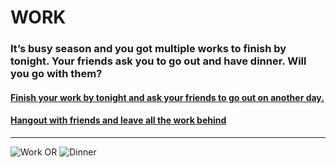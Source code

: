 # WORK
### It’s busy season and you got multiple works to finish by tonight. Your friends ask you to go out and have dinner. Will you go with them?
#### [Finish your work by tonight and ask your friends to go out on another day.](choice1/scene1.md)
#### [Hangout with friends and leave all the work behind](choice2/scene2.md)
---
![Work](https://www.mortgageandfinancehelp.com.au/media/images/cashflow.original.jpg)
OR
![Dinner](https://previews.123rf.com/images/vadimgozhda/vadimgozhda1812/vadimgozhda181200167/113608383-friends-chilling-out-enjoying-meal-in-restaurant-group-of-happy-friends-meeting-and-having-dinner-ce.jpg)
